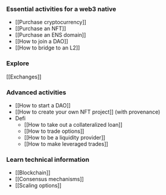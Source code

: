 ### Essential activities for a web3 native
- [[Purchase cryptocurrency]]
- [[Purchase an NFT]]
- [[Purchase an ENS domain]]
- [[How to join a DAO]]
- [[How to bridge to an L2]]

### Explore
[[Exchanges]]

### Advanced activities
- [[How to start a DAO]]
- [[How to create your own NFT project]] (with provenance)
- Defi
	- [[How to take out a collateralized loan]]
	- [[How to trade options]]
	- [[How to be a liquidity provider]]
	- [[How to make leveraged trades]]

### Learn technical information
- [[Blockchain]]
- [[Consensus mechanisms]]
- [[Scaling options]]